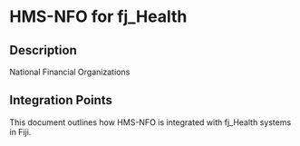 # HMS-NFO for fj_Health

## Description

National Financial Organizations

## Integration Points

This document outlines how HMS-NFO is integrated with fj_Health systems in Fiji.
